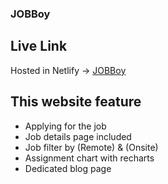 ### JOBBoy

## Live Link
Hosted in Netlify -> [JOBBoy](https://job-boy.netlify.app/)

## This website feature

- Applying for the job
- Job details page included
- Job filter by (Remote) & (Onsite) 
- Assignment chart with recharts
- Dedicated blog page